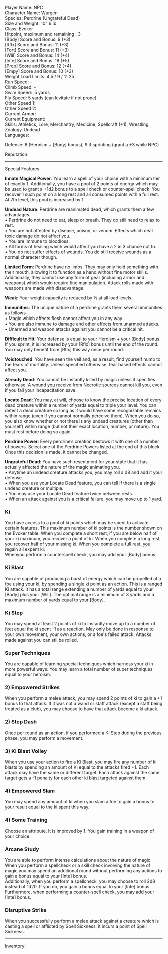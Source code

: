 Player Name: NPC  
Character Name: Wurgen  
Species: Perdrine (Ungrateful Dead)  
Size and Weight: 10" 6 lb.  
Class: Evoker  
Hitpoint, maximum and remaining : 3  
[Body] Score and Bonus: 9 (+3)  
[Rflx] Score and Bonus: 11 (+3)  
[Fort] Score and Bonus: 11 (+3)  
[Will] Score and Bonus: 14 (+4)  
[Inte] Score and Bonus: 16 (+5)  
[Prcp] Score and Bonus: 12 (+4)  
[Empy] Score and Bonus: 10 (+3)  
Weight Load Limits:  4.5 / 9 / 11.25  
Run Speed: -  
Climb Speed: -  
Swim Speed: .5 yards  
Fly Speed: 5 yards (can levitate if not prone)  
Other Speed 1:  
Other Speed 2:  
Current Armor:  
Current Equipment:  
Skills: Athletics, Lore, Merchantry, Medicine, Spellcraft (+1), Wrestling, Zoology-Undead  
Languages:  

Defense: 6 (Heroism + [Body] bonus), 9 if sprinting (grant a +3 while NPC)

Reputation:  

-----

Special Features

**Innate Magical Power**: You learn a spell of your choice with a minimum tier of exactly 1. Additionally, you have a pool of 2 points of energy which may be used to grant a +1d2 bonus to a spell check or counter-spell check. You recover 1 such point on a long rest and all consumed points with a full rest.
At 7th level, this pool is increased by 1.

**Undead Nature**: Perdrine are reanimated dead, which grants them a few advantages.  
 • Perdrine do not need to eat, sleep or breath. They do still need to relax to rest.  
 • You are not affected by disease, poison, or venom. Effects which deal toxic damage do not affect you.  
 • You are immune to bloodloss.  
 • All forms of healing which would affect you have a 2 in 3 chance not to.  
 • You do not suffer effects of wounds. You do still receive wounds as a normal character though.

**Limited Form**: Perdrine have no limbs. They may only hold something with their mouth, allowing it to function as a hand without fine motor skills.  
Additionally, they cannot use any form of gear (including armor and weapons) which would require fine manipulation. Attack rolls made with weapons are made with disadvantage.

**Weak**: Your weight capacity is reduced by ½ at all load levels.

**Immunities**: The unique nature of a perdrine grants them several immunities as follows-  
 • Magic which affects flesh cannot affect you in any way.  
 • You are also immune to damage and other effects from unarmed attacks.  
 • Unarmed and weapon attacks against you cannot be a critical hit.

**Difficult to Hit**: Your defense is equal to your Heroism + your [Body] bonus. If you sprint, it is increased by your [Rflx] bonus until the end of the round. You may only benefit from [Rflx] this way once per round.

**Voidtouched**: You have seen the veil and, as a result, find yourself numb to the fears of mortality. Unless specified otherwise, fear based effects cannot affect you.

**Already Dead**: You cannot be instantly killed by magic unless it specifies otherwise. A wound you receive from Necrotic sources cannot kill you, even if you fail your incapacitation save.

**Locate Dead**: You may, at will, choose to know the precise location of every dead creature within a number of yards equal to triple your level. You can detect a dead creature so long as it would have some recognizable remains within range (even if you cannot normally perceive them). When you do so, you also know whether or not there is any undead creatures (other than yourself) within range (but not their exact location, number, or nature). You must rest before doing so again.

**Perdrine Power**: Every perdrine’s creation bestows it with one of a number of powers. Select one of the Perdrine Powers listed at the end of this block. Once this decision is made, it cannot be changed.

**Ungrateful Dead**: You have such resentment for your state that it has actually affected the nature of the magic animating you.    
 • Anytime an undead creature attacks you, you may roll a d8 and add it your defense.  
 • When you use your Locate Dead feature, you can tell if there is a single undead creature or multiple.  
 • You may use your Locate Dead feature twice between rests.  
 • When an attack against you is a critical failure, you may move up to 1 yard.

### Ki
You have access to a pool of ki points which may be spent to activate certain features. This maximum number of ki points is the number shown on the Evoker table. When you complete a short rest, if you are below half of your ki maximum, you recover a point of ki. When you complete a long rest, you recover half of your missing ki. When you complete a full rest, you regain all expent ki.  
Whenyou perform a counterspell check, you may add your [Body] bonus.

### Ki Blast
You are capable of producing a burst of energy which can be propelled at a foe using your ki, by spending a single ki point as an action. This is a ranged Ki attack. It has a total range extending a number of yards equal to your [Body] plus your [Will]. The optimal range is a minimum of 3 yards and a maximum number of yards equal to your [Body].

### Ki Step
You may spend at least 2 points of ki to instantly move up to a number of feet equal the ki spent -1 as a reaction. May only be done in response to your own movement, your own actions, or a foe's failed attack. Attacks made against you can stil be rolled.

### Super Techniques
You are capable of learning special techniques which harness your ki in more powerful ways. You may learn a total number of super techniques equal to your heroism.

### 2) Empowered Strikes
When you perform a melee attack, you may spend 2 points of ki to gain a +1 bonus to that attack. If it was not a wand or staff attack (except a staff being treated as a club), you may choose to have that attack become a ki attack.

### 2) Step Dash
Once per round as an action, if you performed a Ki Step during the previous phase, you may perform a movement.

### 3) Ki Blast Volley
When you use your action to fire a Ki Blast, you may fire any number of ki blasts by spending an amount of Ki equal to the attacks fired +1. Each attack may have the same or different target. Each attack against the same target gets a -1 penalty for each other ki blast targeted against them.

### 4) Empowered Slam
You may spend any amount of ki when you slam a foe to gain a bonus to your result equal to the ki spent this way.

### 4) Some Training
Choose an attribute. It is improved by 1. You gain training in a weapon of your choice.

### Arcane Study
You are able to perform intense calculations about the nature of magic. When you perform a spellcheck or a skill check involving the nature of magic you may spend an additional round without performing any actions to gain a bonus equal to your [Inte] bonus.  
Additionally, when you perform a spellcheck, you may choose to roll 2d8 instead of 1d20. If you do, you gain a bonus equal to your [Inte] bonus.  
Furthermore, when performing a counter-spell check, you may add your [Inte] bonus.

### Disruptive Strike
When you successfully perform a melee attack against a creature which is casting a spell or afflicted by Spell Sickness, it incurs a point of Spell Sickness.

-----

Inventory:  

